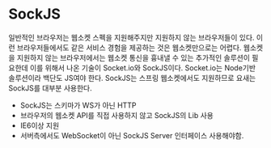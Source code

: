 SockJS
====================================================================


일반적인 브라우저는 웹소켓 스펙을 지원해주지만 지원하지 않는 브라우저들이 있다. 이런 브라우저들에서도 같은 서비스 경험을 제공하는 것은 웹소켓만으로는 어렵다.
웹소켓을 지원하지 않는 브라우저에서는 웹소켓 통신을 흉내낼 수 있는 추가적인 솔루션이 필요한데 이를 위해서 나온 기술이 Socket.io와 SockJS이다. Socket.io는 Node기반 솔루션이라 백단도 JS여야 한다.
SockJS는 스프링 웹소켓에서도 지원하므로 요새는 SockJS를 대부분 사용한다.

- SockJS는 스키마가 WS가 아닌 HTTP
- 브라우저의 웹소켓 API를 직접 사용하지 않고 SockJS의 Lib 사용
- IE6이상 지원
- 서버측에서도 WebSocket이 아닌 SockJS Server 인터페이스 사용해야함.